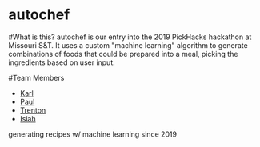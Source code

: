 # autochef

#What is this?
  autochef is our entry into the 2019 PickHacks hackathon at Missouri S&T. It uses a custom "machine learning" algorithm to generate combinations of foods that could be prepared into a meal, picking the ingredients based on user input.


#Team Members
- [Karl](https://github.com/karledramberg)
- [Paul](https://github.com/pramberg451)
- [Trenton](https://github.com/tmorgan181)
- [Isiah](https://github.com/isslater)


generating recipes w/ machine learning since 2019
